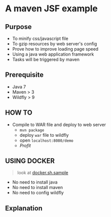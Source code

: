# A maven JSF example

## Purpose
* To minify css/javascript file
* To gzip resources by web server's config
* Prove how to improve loading page speed
* Using a java web application framework
* Tasks will be triggered by maven

## Prerequisite
* Java 7
* Maven > 3
* Wildfly > 9

## HOW TO
* Compile to WAR file and deploy to web server
  * `mvn package`
  * deploy `war` file to wildfly
  * open `localhost:8080/demo`
  * *Profit*

## USING DOCKER
> look at [docker.sh.sample](docker.sample.sh)
* No need to install java
* No need to install maven
* No need to config wildfly

## Explanation


